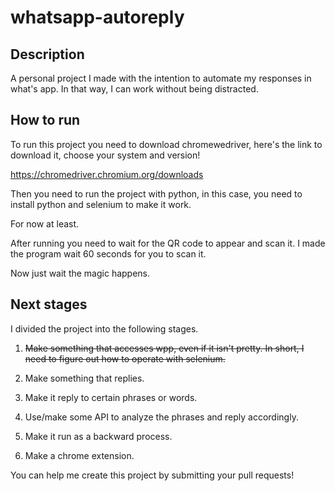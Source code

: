 # whatsapp-autoreply



## Description

A personal project I made with the intention to automate my responses in what's app. In that way, I can work without being distracted.



## How to run

To run this project you need to download chromewedriver, here's the link to download it, choose your system and version!

https://chromedriver.chromium.org/downloads

Then you need to run the project with python, in this case, you need to install python and selenium to make it work.

For now at least.

After running you need to wait for the QR code to appear and scan it. I made the program wait 60 seconds for you to scan it.

Now just wait the magic happens.



## Next stages



I divided the project into the following stages.



1.  ~~Make something that accesses wpp, even if it isn't pretty. In short, I need to figure out how to operate with selenium.~~

2. Make something that replies.

3. Make it reply to certain phrases or words.

4. Use/make some API to analyze the phrases and reply accordingly.

5. Make it run as a backward process.

6. Make a chrome extension.



You can help me create this project by submitting your pull requests!


